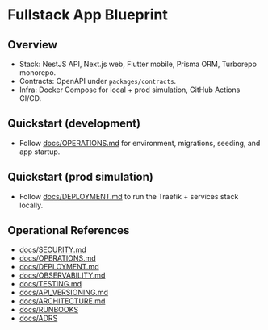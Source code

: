 # Fullstack App Blueprint

## Overview
- Stack: NestJS API, Next.js web, Flutter mobile, Prisma ORM, Turborepo monorepo.
- Contracts: OpenAPI under `packages/contracts`.
- Infra: Docker Compose for local + prod simulation, GitHub Actions CI/CD.

## Quickstart (development)
- Follow [docs/OPERATIONS.md](docs/OPERATIONS.md#local-development) for environment, migrations, seeding, and app startup.

## Quickstart (prod simulation)
- Follow [docs/DEPLOYMENT.md](docs/DEPLOYMENT.md#prod-simulation) to run the Traefik + services stack locally.

## Operational References
- [docs/SECURITY.md](docs/SECURITY.md)
- [docs/OPERATIONS.md](docs/OPERATIONS.md)
- [docs/DEPLOYMENT.md](docs/DEPLOYMENT.md)
- [docs/OBSERVABILITY.md](docs/OBSERVABILITY.md)
- [docs/TESTING.md](docs/TESTING.md)
- [docs/API_VERSIONING.md](docs/API_VERSIONING.md)
- [docs/ARCHITECTURE.md](docs/ARCHITECTURE.md)
- [docs/RUNBOOKS](docs/RUNBOOKS)
- [docs/ADRS](docs/ADRS)
